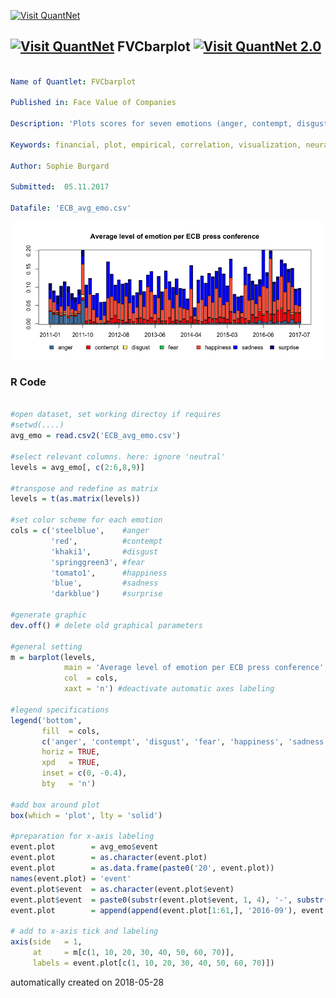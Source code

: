 [<img src="https://github.com/QuantLet/Styleguide-and-FAQ/blob/master/pictures/banner.png" width="888" alt="Visit QuantNet">](http://quantlet.de/)

## [<img src="https://github.com/QuantLet/Styleguide-and-FAQ/blob/master/pictures/qloqo.png" alt="Visit QuantNet">](http://quantlet.de/) **FVCbarplot** [<img src="https://github.com/QuantLet/Styleguide-and-FAQ/blob/master/pictures/QN2.png" width="60" alt="Visit QuantNet 2.0">](http://quantlet.de/)

```yaml

Name of Quantlet: FVCbarplot

Published in: Face Value of Companies

Description: 'Plots scores for seven emotions (anger, contempt, disgust, fear, happiness, sadness, surprise) generated by Microsoft cognitive API for 70 press conferences held by the European Central Bank (Jan. 2011 - Sep 2017).'

Keywords: financial, plot, empirical, correlation, visualization, neural-network

Author: Sophie Burgard

Submitted:  05.11.2017

Datafile: 'ECB_avg_emo.csv'


```

![Picture1](FVCbarplot.png)

### R Code
```r

#open dataset, set working directoy if requires
#setwd(....)
avg_emo = read.csv2('ECB_avg_emo.csv')

#select relevant columns. here: ignore 'neutral'
levels = avg_emo[, c(2:6,8,9)]

#transpose and redefine as matrix
levels = t(as.matrix(levels))

#set color scheme for each emotion
cols = c('steelblue',    #anger
         'red',          #contempt
         'khaki1',       #disgust
         'springgreen3', #fear
         'tomato1',      #happiness
         'blue',         #sadness
         'darkblue')     #surprise

#generate graphic
dev.off() # delete old graphical parameters

#general setting
m = barplot(levels, 
            main = 'Average level of emotion per ECB press conference',
            col  = cols, 
            xaxt = 'n') #deactivate automatic axes labeling

#legend specifications
legend('bottom', 
       fill  = cols, 
       c('anger', 'contempt', 'disgust', 'fear', 'happiness', 'sadness', 'surprise'), 
       horiz = TRUE, 
       xpd   = TRUE,  
       inset = c(0, -0.4), 
       bty   = 'n')

#add box around plot
box(which = 'plot', lty = 'solid')

#preparation for x-axis labeling
event.plot        = avg_emo$event
event.plot        = as.character(event.plot)
event.plot        = as.data.frame(paste0('20', event.plot))
names(event.plot) = 'event'
event.plot$event  = as.character(event.plot$event)
event.plot$event  = paste0(substr(event.plot$event, 1, 4), '-', substr(event.plot$event, 5, 6))
event.plot        = append(append(event.plot[1:61,], '2016-09'), event.plot[62:69,])

# add to x-axis tick and labeling
axis(side   = 1, 
     at     = m[c(1, 10, 20, 30, 40, 50, 60, 70)], 
     labels = event.plot[c(1, 10, 20, 30, 40, 50, 60, 70)])


```

automatically created on 2018-05-28